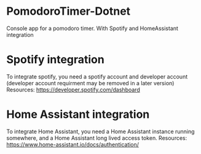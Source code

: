 # PomodoroTimer-Dotnet
Console app for a pomodoro timer. With Spotify and HomeAssistant integration

# Spotify integration
To integrate spotify, you need a spotify account and developer account (developer account requirment may be removed in a later version)
Resources: https://developer.spotify.com/dashboard

# Home Assistant integration
To integrate Home Assistant, you need a Home Assistant instance running somewhere, and a Home Assistant long lived access token.
Resources: https://www.home-assistant.io/docs/authentication/
